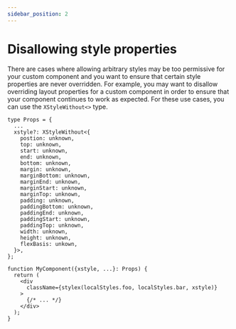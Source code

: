 ```yaml
---
sidebar_position: 2
---
```

# Disallowing style properties

There are cases where allowing arbitrary styles may be too permissive for your custom component and you want to ensure that certain style properties are never overridden. For example, you may want to disallow overriding layout properties for a custom component in order to ensure that your component continues to work as expected.
For these use cases, you can use the `XStyleWithout<>` type.
```tsx
type Props = {
  ...
  xstyle?: XStyleWithout<{
    postion: unknown,
    top: unknown,
    start: unknown,
    end: unknown,
    bottom: unknown,
    margin: unknown,
    marginBottom: unknown,
    marginEnd: unknown,
    marginStart: unknown,
    marginTop: unknown,
    padding: unknown,
    paddingBottom: unknown,
    paddingEnd: unknown,
    paddingStart: unknown,
    paddingTop: unknown,
    width: unknown,
    height: unknown,
    flexBasis: unkown,
  }>,
};

function MyComponent({xstyle, ...}: Props) {
  return (
    <div
      className={stylex(localStyles.foo, localStyles.bar, xstyle)}
    >
      {/* ... */}
    </div>
  );
}
```

